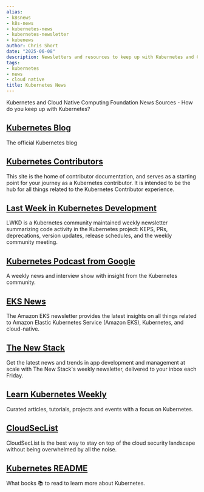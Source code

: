 ```yaml
---
alias:
- k8snews
- k8s-news
- kubernetes-news
- kubernetes-newsletter
- kubenews
author: Chris Short
date: "2025-06-08"
description: Newsletters and resources to keep up with Kubernetes and Cloud Native news
tags:
- kubernetes
- news
- cloud native
title: Kubernetes News
---
```


Kubernetes and Cloud Native Computing Foundation News Sources - How do you keep up with Kubernetes?

## [Kubernetes Blog](https://kubernetes.io/blog/)

The official Kubernetes blog

## [Kubernetes Contributors](https://www.kubernetes.dev/)

This site is the home of contributor documentation, and serves as a starting point for your journey as a Kubernetes contributor. It is intended to be the hub for all things related to the Kubernetes Contributor experience.

## [Last Week in Kubernetes Development](http://lwkd.info/)

LWKD is a Kubernetes community maintained weekly newsletter summarizing code activity in the Kubernetes project: KEPS, PRs, deprecations, version updates, release schedules, and the weekly community meeting.

## [Kubernetes Podcast from Google](https://kubernetespodcast.com/)

A weekly news and interview show with insight from the Kubernetes community.

## [EKS News](https://eks.news/)

The Amazon EKS newsletter provides the latest insights on all things related to Amazon Elastic Kubernetes Service (Amazon EKS), Kubernetes, and cloud-native.

## [The New Stack](https://thenewstack.io/newsletter/)

Get the latest news and trends in app development and management at scale with The New Stack's weekly newsletter, delivered to your inbox each Friday.

## [Learn Kubernetes Weekly](https://learnk8s.io/learn-kubernetes-weekly)

Curated articles, tutorials, projects and events with a focus on Kubernetes.

## [CloudSecList](https://cloudseclist.com/)

CloudSecList is the best way to stay on top of the cloud security landscape without being overwhelmed by all the noise.

## [Kubernetes README](/kubernetes-readme/)

What books 📚 to read to learn more about Kubernetes.

